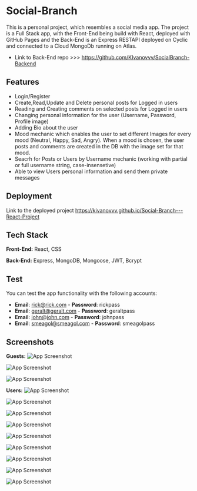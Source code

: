 
# Social-Branch

This is a personal project, which resembles a social media app. The project is a Full Stack app, with the Front-End being build with React, deployed with GitHub Pages and the Back-End is an Express RESTAPI deployed on Cyclic and connected to a Cloud MongoDb running on Atlas.
- Link to Back-End repo >>> https://github.com/KIvanovvv/SocialBranch-Backend


## Features

- Login/Register
- Create,Read,Update and Delete personal posts for Logged in users
- Reading and Creating comments on selected posts for Logged in users
- Changing personal information for the user (Username, Password, Profile image)
- Adding Bio about the user
- Mood mechanic which enables the user to set different Images for every mood (Neutral, Happy, Sad, Angry). When a mood is chosen, the user posts and comments are created in the DB with the image set for that mood.
- Seacrh for Posts or Users by Username mechanic (working with partial or full username string, case-insensetive)
- Able to view Users personal information and send them private messages


## Deployment

Link to the deployed project  https://kivanovvv.github.io/Social-Branch---React-Project




## Tech Stack


**Front-End:** React, CSS

**Back-End:**  Express, MongoDB, Mongoose, JWT, Bcrypt


## Test

You can test the app functionality with the following accounts:

- **Email**: rick@rick.com - **Password**: rickpass
- **Email**: geralt@geralt.com - **Password**: geraltpass
- **Email**: john@john.com - **Password**: johnpass
- **Email**: smeagol@smeagol.com - **Password**: smeagolpass
## Screenshots
**Guests:**
![App Screenshot](https://firebasestorage.googleapis.com/v0/b/social-branch.appspot.com/o/WelcomeScreen.PNG?alt=media&token=c72f97db-0c56-45ce-b9ce-9ae0a70cbfeb)

![App Screenshot](https://firebasestorage.googleapis.com/v0/b/social-branch.appspot.com/o/Login.PNG?alt=media&token=f4ae715d-edef-40eb-a018-2a80a65e420f)

![App Screenshot](https://firebasestorage.googleapis.com/v0/b/social-branch.appspot.com/o/Register.PNG?alt=media&token=32846d20-e756-4598-aa4d-9a1366ced874)


**Users:**
![App Screenshot](https://firebasestorage.googleapis.com/v0/b/social-branch.appspot.com/o/Home.PNG?alt=media&token=9e440dcd-0d5c-4e7a-9b31-0d1db068dde8)

![App Screenshot](https://firebasestorage.googleapis.com/v0/b/social-branch.appspot.com/o/Comments.PNG?alt=media&token=c358c175-3402-4b1c-b853-3b74547bbe2b)

![App Screenshot](https://firebasestorage.googleapis.com/v0/b/social-branch.appspot.com/o/Profile.PNG?alt=media&token=9d27e13f-8554-4e6c-9bb2-1e9900c0250e)

![App Screenshot](https://firebasestorage.googleapis.com/v0/b/social-branch.appspot.com/o/MyPosts.PNG?alt=media&token=47df610b-0981-43bd-a89a-abcf7926ed95)

![App Screenshot](https://firebasestorage.googleapis.com/v0/b/social-branch.appspot.com/o/SearchPosts.PNG?alt=media&token=551f76b2-4255-4c8e-8791-50771a8b6db3)

![App Screenshot](https://firebasestorage.googleapis.com/v0/b/social-branch.appspot.com/o/SearchUsers.PNG?alt=media&token=ab3bde7e-dcda-4863-b3f4-43b463c01983)

![App Screenshot](https://firebasestorage.googleapis.com/v0/b/social-branch.appspot.com/o/ViewUserDetails.PNG?alt=media&token=e3fbd0d2-3663-49ea-8c44-44c56fefd7ec)

![App Screenshot](https://firebasestorage.googleapis.com/v0/b/social-branch.appspot.com/o/MessageUnred.PNG?alt=media&token=b2d7dae4-b6d9-49b2-b56c-8e914dda7226)

![App Screenshot](https://firebasestorage.googleapis.com/v0/b/social-branch.appspot.com/o/MessageRed.PNG?alt=media&token=c6b5300b-2c25-4805-9304-edc71ba2ede8)
